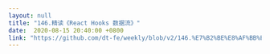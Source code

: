 ```yaml
---
layout: null
title: "146.精读《React Hooks 数据流》"
date:  2020-08-15 20:40:00 +0800
link: "https://github.com/dt-fe/weekly/blob/v2/146.%E7%B2%BE%E8%AF%BB%E3%80%8AReact%20Hooks%20%E6%95%B0%E6%8D%AE%E6%B5%81%E3%80%8B.md"
---
```

